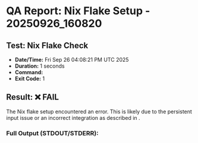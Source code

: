 # QA Report: Nix Flake Setup - 20250926_160820

## Test: Nix Flake Check

*   **Date/Time:** Fri Sep 26 04:08:21 PM UTC 2025
*   **Duration:** 1 seconds
*   **Command:** 
*   **Exit Code:** 1

## Result: ❌ FAIL

The Nix flake setup encountered an error. This is likely due to the persistent  input issue or an incorrect  integration as described in .

### Full Output (STDOUT/STDERR):




